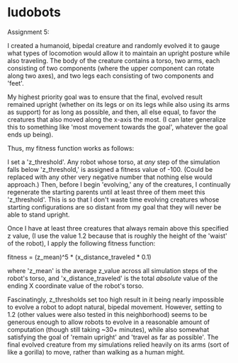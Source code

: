 # ludobots

Assignment 5:

I created a humanoid, bipedal creature and randomly evolved it to gauge what types of locomotion would allow it to maintain 
an upright posture while also traveling. The body of the creature contains a torso, two arms, each consisting of two components (where the upper component can rotate along two axes), and two legs each consisting of two components and 'feet'. 

My highest priority goal was to ensure that the final, evolved result remained upright (whether on its legs or on its legs while also using its arms as support) for as long as possible, and then, all else equal, to favor the creatures that also moved along the x-axis the most. (I can later generalize this to something like 'most movement towards the goal', whatever the goal ends up being). 

Thus, my fitness function works as follows:

I set a 'z_threshold'. Any robot whose torso, at *any* step of the simulation falls below 'z_threshold,' is assigned a fitness value of -100. (Could be replaced with any other very negative number that nothing else would approach.) Then, before I begin 'evolving,' any of the creatures, I continually regenerate the starting parents until at least three of them meet this 'z_threshold'. This is so that I don't waste time evolving creatures whose starting configurations are so distant from my goal that they will never be able to stand upright.

Once I have at least three creatures that always remain above this specified z value, (I use the value 1.2 because that is roughly the height of the 'waist' of the robot), I apply the following fitness function:

fitness = (z_mean)^5 * (x_distance_traveled * 0.1)

where 'z_mean' is the average z_value across all simulation steps of the robot's torso, and 'x_distance_traveled' is the total *absolute* value of the ending X coordinate value of the robot's torso. 

Fascinatingly, z_thresholds set too high result in it being nearly impossible to evolve a robot to adopt natural, bipedal movement. However, setting to 1.2 (other values were also tested in this neighborhood) seems to be generous enough to allow robots to evolve in a reasonable amount of computation (though still taking ~30+ minutes), while also somewhat satisfying the goal of 'remain upright' and 'travel as far as possible'. The final evolved creature from my simulations relied heavily on its arms (sort of like a gorilla) to move, rather than walking as a human might. 
